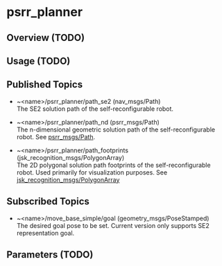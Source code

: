# psrr_planner

## Overview (TODO)

## Usage (TODO)

## Published Topics

- ~\<name>\/psrr_planner/path_se2 (nav_msgs/Path)  
    The SE2 solution path of the self-reconfigurable robot.

- ~\<name>\/psrr_planner/path_nd (psrr_msgs/Path)  
    The n-dimensional geometric solution path of the self-reconfigurable robot. See [psrr_msgs/Path](https://github.com/roarLab/psrr/blob/master/psrr_msgs/msg/Path.msg).

- ~\<name>\/psrr_planner/path_footprints (jsk_recognition_msgs/PolygonArray)  
    The 2D polygonal solution path footprints of the self-reconfigurable robot. Used primarily for visualization purposes. See [jsk_recognition_msgs/PolygonArray](https://github.com/jsk-ros-pkg/jsk_recognition/blob/master/jsk_recognition_msgs/msg/PolygonArray.msg)

## Subscribed Topics

- ~\<name>\/move_base_simple/goal (geometry_msgs/PoseStamped)  
    The desired goal pose to be set. Current version only supports SE2 representation goal.

## Parameters (TODO)